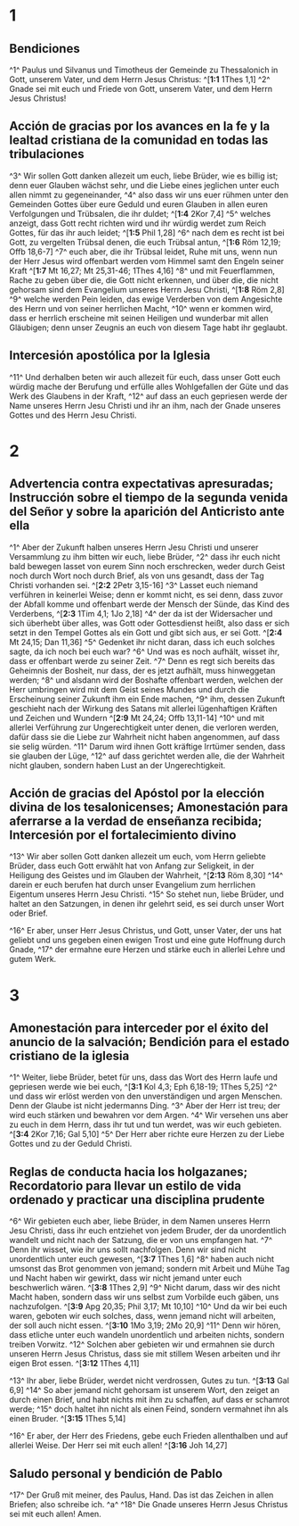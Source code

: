 # 1
## Bendiciones
^1^ Paulus und Silvanus und Timotheus der Gemeinde zu Thessalonich in Gott, unserem Vater, und dem Herrn Jesus Christus: ^[**1:1** 1Thes 1,1] ^2^ Gnade sei mit euch und Friede von Gott, unserem Vater, und dem Herrn Jesus Christus!


## Acción de gracias por los avances en la fe y la lealtad cristiana de la comunidad en todas las tribulaciones
^3^ Wir sollen Gott danken allezeit um euch, liebe Brüder, wie es billig ist; denn euer Glauben wächst sehr, und die Liebe eines jeglichen unter euch allen nimmt zu gegeneinander, ^4^ also dass wir uns euer rühmen unter den Gemeinden Gottes über eure Geduld und euren Glauben in allen euren Verfolgungen und Trübsalen, die ihr duldet; ^[**1:4** 2Kor 7,4] ^5^ welches anzeigt, dass Gott recht richten wird und ihr würdig werdet zum Reich Gottes, für das ihr auch leidet; ^[**1:5** Phil 1,28] ^6^ nach dem es recht ist bei Gott, zu vergelten Trübsal denen, die euch Trübsal antun, ^[**1:6** Röm 12,19; Offb 18,6-7] ^7^ euch aber, die ihr Trübsal leidet, Ruhe mit uns, wenn nun der Herr Jesus wird offenbart werden vom Himmel samt den Engeln seiner Kraft ^[**1:7** Mt 16,27; Mt 25,31-46; 1Thes 4,16] ^8^ und mit Feuerflammen, Rache zu geben über die, die Gott nicht erkennen, und über die, die nicht gehorsam sind dem Evangelium unseres Herrn Jesu Christi, ^[**1:8** Röm 2,8] ^9^ welche werden Pein leiden, das ewige Verderben von dem Angesichte des Herrn und von seiner herrlichen Macht, ^10^ wenn er kommen wird, dass er herrlich erscheine mit seinen Heiligen und wunderbar mit allen Gläubigen; denn unser Zeugnis an euch von diesem Tage habt ihr geglaubt.
    

## Intercesión apostólica por la Iglesia
^11^ Und derhalben beten wir auch allezeit für euch, dass unser Gott euch würdig mache der Berufung und erfülle alles Wohlgefallen der Güte und das Werk des Glaubens in der Kraft, ^12^ auf dass an euch gepriesen werde der Name unseres Herrn Jesu Christi und ihr an ihm, nach der Gnade unseres Gottes und des Herrn Jesu Christi.

# 2
## Advertencia contra expectativas apresuradas; Instrucción sobre el tiempo de la segunda venida del Señor y sobre la aparición del Anticristo ante ella
^1^ Aber der Zukunft halben unseres Herrn Jesu Christi und unserer Versammlung zu ihm bitten wir euch, liebe Brüder, ^2^ dass ihr euch nicht bald bewegen lasset von eurem Sinn noch erschrecken, weder durch Geist noch durch Wort noch durch Brief, als von uns gesandt, dass der Tag Christi vorhanden sei. ^[**2:2** 2Petr 3,15-16] ^3^ Lasset euch niemand verführen in keinerlei Weise; denn er kommt nicht, es sei denn, dass zuvor der Abfall komme und offenbart werde der Mensch der Sünde, das Kind des Verderbens, ^[**2:3** 1Tim 4,1; 1Jo 2,18] ^4^ der da ist der Widersacher und sich überhebt über alles, was Gott oder Gottesdienst heißt, also dass er sich setzt in den Tempel Gottes als ein Gott und gibt sich aus, er sei Gott. ^[**2:4** Mt 24,15; Dan 11,36] ^5^ Gedenket ihr nicht daran, dass ich euch solches sagte, da ich noch bei euch war? ^6^ Und was es noch aufhält, wisset ihr, dass er offenbart werde zu seiner Zeit. ^7^ Denn es regt sich bereits das Geheimnis der Bosheit, nur dass, der es jetzt aufhält, muss hinweggetan werden; ^8^ und alsdann wird der Boshafte offenbart werden, welchen der Herr umbringen wird mit dem Geist seines Mundes und durch die Erscheinung seiner Zukunft ihm ein Ende machen, ^9^ ihm, dessen Zukunft geschieht nach der Wirkung des Satans mit allerlei lügenhaftigen Kräften und Zeichen und Wundern ^[**2:9** Mt 24,24; Offb 13,11-14] ^10^ und mit allerlei Verführung zur Ungerechtigkeit unter denen, die verloren werden, dafür dass sie die Liebe zur Wahrheit nicht haben angenommen, auf dass sie selig würden. ^11^ Darum wird ihnen Gott kräftige Irrtümer senden, dass sie glauben der Lüge, ^12^ auf dass gerichtet werden alle, die der Wahrheit nicht glauben, sondern haben Lust an der Ungerechtigkeit.
   

## Acción de gracias del Apóstol por la elección divina de los tesalonicenses; Amonestación para aferrarse a la verdad de enseñanza recibida; Intercesión por el fortalecimiento divino
^13^ Wir aber sollen Gott danken allezeit um euch, vom Herrn geliebte Brüder, dass euch Gott erwählt hat von Anfang zur Seligkeit, in der Heiligung des Geistes und im Glauben der Wahrheit, ^[**2:13** Röm 8,30] ^14^ darein er euch berufen hat durch unser Evangelium zum herrlichen Eigentum unseres Herrn Jesu Christi. ^15^ So stehet nun, liebe Brüder, und haltet an den Satzungen, in denen ihr gelehrt seid, es sei durch unser Wort oder Brief. 


^16^ Er aber, unser Herr Jesus Christus, und Gott, unser Vater, der uns hat geliebt und uns gegeben einen ewigen Trost und eine gute Hoffnung durch Gnade, ^17^ der ermahne eure Herzen und stärke euch in allerlei Lehre und gutem Werk.

# 3
## Amonestación para interceder por el éxito del anuncio de la salvación; Bendición para el estado cristiano de la iglesia
^1^ Weiter, liebe Brüder, betet für uns, dass das Wort des Herrn laufe und gepriesen werde wie bei euch, ^[**3:1** Kol 4,3; Eph 6,18-19; 1Thes 5,25] ^2^ und dass wir erlöst werden von den unverständigen und argen Menschen. Denn der Glaube ist nicht jedermanns Ding. ^3^ Aber der Herr ist treu; der wird euch stärken und bewahren vor dem Argen. ^4^ Wir versehen uns aber zu euch in dem Herrn, dass ihr tut und tun werdet, was wir euch gebieten. ^[**3:4** 2Kor 7,16; Gal 5,10] ^5^ Der Herr aber richte eure Herzen zu der Liebe Gottes und zu der Geduld Christi.
 

## Reglas de conducta hacia los holgazanes; Recordatorio para llevar un estilo de vida ordenado y practicar una disciplina prudente
^6^ Wir gebieten euch aber, liebe Brüder, in dem Namen unseres Herrn Jesu Christi, dass ihr euch entziehet von jedem Bruder, der da unordentlich wandelt und nicht nach der Satzung, die er von uns empfangen hat. ^7^ Denn ihr wisset, wie ihr uns sollt nachfolgen. Denn wir sind nicht unordentlich unter euch gewesen, ^[**3:7** 1Thes 1,6] ^8^ haben auch nicht umsonst das Brot genommen von jemand; sondern mit Arbeit und Mühe Tag und Nacht haben wir gewirkt, dass wir nicht jemand unter euch beschwerlich wären. ^[**3:8** 1Thes 2,9] ^9^ Nicht darum, dass wir des nicht Macht haben, sondern dass wir uns selbst zum Vorbilde euch gäben, uns nachzufolgen. ^[**3:9** Apg 20,35; Phil 3,17; Mt 10,10] ^10^ Und da wir bei euch waren, geboten wir euch solches, dass, wenn jemand nicht will arbeiten, der soll auch nicht essen. ^[**3:10** 1Mo 3,19; 2Mo 20,9] ^11^ Denn wir hören, dass etliche unter euch wandeln unordentlich und arbeiten nichts, sondern treiben Vorwitz. ^12^ Solchen aber gebieten wir und ermahnen sie durch unseren Herrn Jesus Christus, dass sie mit stillem Wesen arbeiten und ihr eigen Brot essen. ^[**3:12** 1Thes 4,11] 
    

^13^ Ihr aber, liebe Brüder, werdet nicht verdrossen, Gutes zu tun. ^[**3:13** Gal 6,9] ^14^ So aber jemand nicht gehorsam ist unserem Wort, den zeiget an durch einen Brief, und habt nichts mit ihm zu schaffen, auf dass er schamrot werde; ^15^ doch haltet ihn nicht als einen Feind, sondern vermahnet ihn als einen Bruder. ^[**3:15** 1Thes 5,14] 
 

^16^ Er aber, der Herr des Friedens, gebe euch Frieden allenthalben und auf allerlei Weise. Der Herr sei mit euch allen! ^[**3:16** Joh 14,27] 


## Saludo personal y bendición de Pablo
^17^ Der Gruß mit meiner, des Paulus, Hand. Das ist das Zeichen in allen Briefen; also schreibe ich. ^a^ ^18^ Die Gnade unseres Herrn Jesus Christus sei mit euch allen! Amen.